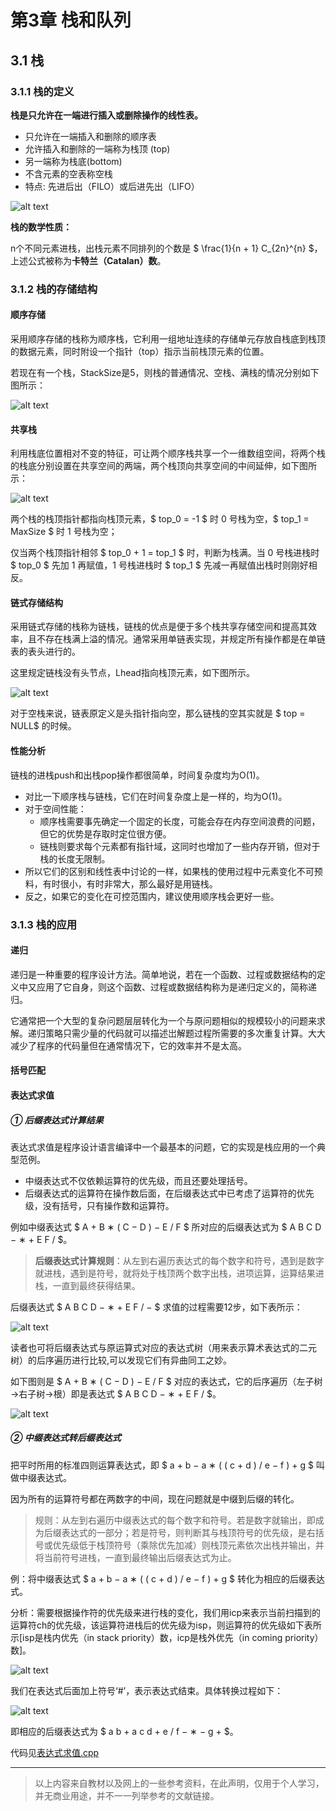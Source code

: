 # 第3章 栈和队列

## 3.1 栈

### 3.1.1 栈的定义

**栈是只允许在一端进行插入或删除操作的线性表。**

- 只允许在一端插入和删除的顺序表
- 允许插入和删除的一端称为栈顶 (top)
- 另一端称为栈底(bottom)
- 不含元素的空表称空栈
- 特点: 先进后出（FILO）或后进先出（LIFO）

![alt text](https://img-blog.csdnimg.cn/20210218204524571.png#pic_center)

**栈的数学性质：**

n个不同元素进栈，出栈元素不同排列的个数是 $ \frac{1}{n + 1} C_{2n}^{n} $，上述公式被称为**卡特兰（Catalan）数**。

### 3.1.2 栈的存储结构

#### 顺序存储

采用顺序存储的栈称为顺序栈，它利用一组地址连续的存储单元存放自栈底到栈顶的数据元素，同时附设一个指针（top）指示当前栈顶元素的位置。

若现在有一个栈，StackSize是5，则栈的普通情况、空栈、满栈的情况分别如下图所示：

![alt text](https://img-blog.csdnimg.cn/20210218225339549.png?x-oss-process=image/watermark,type_ZmFuZ3poZW5naGVpdGk,shadow_10,text_aHR0cHM6Ly9ibG9nLmNzZG4ubmV0L1JlYWxfRm9vbF8=,size_16,color_FFFFFF,t_70#pic_center)

#### 共享栈

利用栈底位置相对不变的特征，可让两个顺序栈共享一个一维数组空间，将两个栈的栈底分别设置在共享空间的两端，两个栈顶向共享空间的中间延伸，如下图所示：

![alt text](https://img-blog.csdnimg.cn/2021021909353762.png#pic_center)

两个栈的栈顶指针都指向栈顶元素，$ top_0 = -1 $ 时 0 号栈为空，$ top_1 = MaxSize $ 时 1 号栈为空；

仅当两个栈顶指针相邻 $ top_0 + 1 = top_1 $ 时，判断为栈满。当 0 号栈进栈时 $ top_0 $ 先加 1 再赋值，1 号栈进栈时 $ top_1 $ 先减一再赋值出栈时则刚好相反。 

#### 链式存储结构

采用链式存储的栈称为链栈，链栈的优点是便于多个栈共享存储空间和提高其效率，且不存在栈满上溢的情况。通常采用单链表实现，并规定所有操作都是在单链表的表头进行的。

这里规定链栈没有头节点，Lhead指向栈顶元素，如下图所示。

![alt text](https://img-blog.csdnimg.cn/2021021910502017.png#pic_center)

对于空栈来说，链表原定义是头指针指向空，那么链栈的空其实就是 $ top = NULL$ 的时候。

#### 性能分析

链栈的进栈push和出栈pop操作都很简单，时间复杂度均为O(1)。

- 对比一下顺序栈与链栈，它们在时间复杂度上是一样的，均为O(1)。
- 对于空间性能：
  - 顺序栈需要事先确定一个固定的长度，可能会存在内存空间浪费的问题，但它的优势是存取时定位很方便。
  - 链栈则要求每个元素都有指针域，这同时也增加了一些内存开销，但对于栈的长度无限制。
- 所以它们的区别和线性表中讨论的一样，如果栈的使用过程中元素变化不可预料，有时很小，有时非常大，那么最好是用链栈。
- 反之，如果它的变化在可控范围内，建议使用顺序栈会更好一些。

### 3.1.3 栈的应用

#### 递归

递归是一种重要的程序设计方法。简单地说，若在一个函数、过程或数据结构的定义中又应用了它自身，则这个函数、过程或数据结构称为是递归定义的，简称递归。

它通常把一个大型的复杂问题层层转化为一个与原问题相似的规模较小的问题来求解。递归策略只需少量的代码就可以描述岀解题过程所需要的多次重复计算。大大减少了程序的代码量但在通常情况下，它的效率并不是太高。


#### 括号匹配

#### 表达式求值

##### ① 后缀表达式计算结果

表达式求值是程序设计语言编译中一个最基本的问题，它的实现是栈应用的一个典型范例。

- 中缀表达式不仅依赖运算符的优先级，而且还要处理括号。
- 后缀表达式的运算符在操作数后面，在后缀表达式中已考虑了运算符的优先级，没有括号，只有操作数和运算符。

例如中缀表达式 $ A + B ∗ ( C − D ) − E / F $ 所对应的后缀表达式为 $ A B C D − ∗ + E F / $。

> **后缀表达式计算规则**：从左到右遍历表达式的每个数字和符号，遇到是数字就进栈，遇到是符号，就将处于栈顶两个数字出栈，进项运算，运算结果进栈，一直到最终获得结果。

后缀表达式 $ A B C D − ∗ + E F / − $ 求值的过程需要12步，如下表所示：

![alt text](https://img-blog.csdnimg.cn/20210219121121556.png?x-oss-process=image/watermark,type_ZmFuZ3poZW5naGVpdGk,shadow_10,text_aHR0cHM6Ly9ibG9nLmNzZG4ubmV0L1JlYWxfRm9vbF8=,size_16,color_FFFFFF,t_70#pic_center)

读者也可将后缀表达式与原运算式对应的表达式树（用来表示算术表达式的二元树）的后序遍历进行比较,可以发现它们有异曲同工之妙。

如下图则是 $ A + B ∗ ( C − D ) − E / F $ 对应的表达式，它的后序遍历（左子树→右子树→根）即是表达式 $ A B C D − ∗ + E F / $。

![alt text](https://img-blog.csdnimg.cn/20210219121509722.png?x-oss-process=image/watermark,type_ZmFuZ3poZW5naGVpdGk,shadow_10,text_aHR0cHM6Ly9ibG9nLmNzZG4ubmV0L1JlYWxfRm9vbF8=,size_16,color_FFFFFF,t_70#pic_center)

##### ② 中缀表达式转后缀表达式

把平时所用的标准四则运算表达式，即 $ a + b − a ∗ ( ( c + d ) / e − f ) + g $ 叫做中缀表达式。

因为所有的运算符号都在两数字的中间，现在问题就是中缀到后缀的转化。

> 规则：从左到右遍历中缀表达式的每个数字和符号。若是数字就输出，即成为后缀表达式的一部分；若是符号，则判断其与栈顶符号的优先级，是右括号或优先级低于栈顶符号（乘除优先加减）则栈顶元素依次出栈并输出，并将当前符号进栈，一直到最终输出后缀表达式为止。

例：将中缀表达式 $ a + b − a ∗ ( ( c + d ) / e − f ) + g $ 转化为相应的后缀表达式。

分析：需要根据操作符的优先级来进行栈的变化，我们用icp来表示当前扫描到的运算符ch的优先级，该运算符进栈后的优先级为isp，则运算符的优先级如下表所示[isp是栈内优先（in stack priority）数，icp是栈外优先（in coming priority）数]。

![alt text](https://img-blog.csdnimg.cn/20210219123715333.png#pic_center)

我们在表达式后面加上符号‘#’，表示表达式结束。具体转换过程如下：

![alt text](https://img-blog.csdnimg.cn/20210219123919219.png?x-oss-process=image/watermark,type_ZmFuZ3poZW5naGVpdGk,shadow_10,text_aHR0cHM6Ly9ibG9nLmNzZG4ubmV0L1JlYWxfRm9vbF8=,size_16,color_FFFFFF,t_70#pic_center)

即相应的后缀表达式为 $ a b + a c d + e / f − ∗ − g + $。

代码见[表达式求值.cpp](表达式求值.cpp)

---
> 以上内容来自教材以及网上的一些参考资料，在此声明，仅用于个人学习，并无商业用途，并不一一列举参考的文献链接。